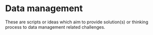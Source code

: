 # Data management
These are scripts or ideas which aim to provide solution(s) or thinking process to data management related challenges. 
